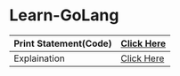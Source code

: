 # Learn-GoLang

| Print Statement(Code) | [Click Here](https://github.com/SKsaikiran/Learn-GoLang/blob/474bd4876112e0c25d7439b58e744b1edb1243f7/Basics/hello.go) |
|:----------|:----------|
| Explaination | [Click Here](https://github.com/SKsaikiran/Learn-GoLang/blob/474bd4876112e0c25d7439b58e744b1edb1243f7/Basics/Explaination.md) |
